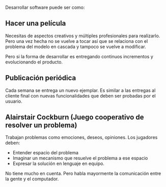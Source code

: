 Desarrollar software puede ser como:

## Hacer una película 

Necesitas de aspectos creativos y múltiples profesionales para realizarlo. Pero una vez hecha no se vuelve a tocar así que se relaciona con el problema del modelo en cascada y tampoco se vuelve a modificar. 

Pero si la forma de desarrollar es entregando continuos incrementos y evolucionando el producto.

## Publicación periódica

Cada semana se entrega un nuevo ejemplar. Es similar a las entregas al cliente final con nuevas funcionalidades que deben ser probadas por el usuario.

## Alairstair Cockburn (Juego cooperativo de resolver un problema)

Trabajan problemas como emociones, deseos, opiniones. Los jugadores deben:

- Entender espacio del problema 
- Imaginar un mecanismo que resuelve el problema a ese espacio
- Expresar la solución en lenguaje en equipo.

No tiene mucho en cuenta. Pero habla mayormente la comunicación entre la gente y el computador.